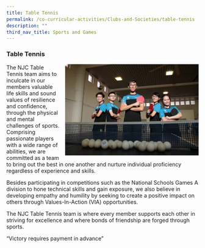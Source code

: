 ```yaml
---
title: Table Tennis
permalink: /co-curricular-activities/Clubs-and-Societies/table-tennis
description: ""
third_nav_title: Sports and Games
---
```


### Table Tennis

<img src="/images/tabletennis1.png" style="width:350px;height:240px;margin-left:15px;" align = "right"> The NJC Table Tennis team aims to inculcate in our members valuable life skills and sound values of resilience and confidence, through the physical and mental challenges of sports. Comprising passionate players with a wide range of abilities, we are committed as a team to bring out the best in one another and nurture individual proficiency regardless of experience and skills.

Besides participating in competitions such as the National Schools Games A division to hone technical skills and gain exposure, we also believe in developing empathy and humility by seeking to create a positive impact on others through Values-In-Action (VIA) opportunities.

The NJC Table Tennis team is where every member supports each other in striving for excellence and where bonds of friendship are forged through sports.

“Victory requires payment in advance”
